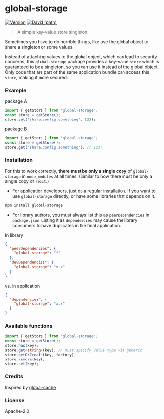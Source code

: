 # global-storage

[![Version](https://img.shields.io/npm/v/global-storage.svg?style=flat)](https://img.shields.io/npm/v/global-storage.svg?style=flat)
[![David (path)](https://img.shields.io/david/apache-superset/encodable.svg?path=packages%2Fglobal-storage&style=flat-square)](https://david-dm.org/apache-superset/encodable?path=packages/global-storage)

> A simple key-value store singleton.

Sometimes you have to do horrible things, like use the global object to share a singleton or some values.

Instead of attaching values to the global object, which can lead to security concerns, this `global-storage` package provides a key-value `store` which is guaranteed to be a singleton, so you can use it instead of the global object. Only code that are part of the same application bundle can access this `store`, making it more secured.

### Example

package A

```ts
import { getStore } from 'global-storage';
const store = getStore();
store.set('share.config.something', 123);
```

package B

```ts
import { getStore } from 'global-storage';
const store = getStore();
store.get('share.config.something'); // 123;
```

### Installation

For this to work correctly, **there must be only a single copy** of `global-storage` in `node_modules` at all times. (Similar to how there must be only a single copy of `react`.)

* For application developers, just do a regular installation. If you want to use `global-storage` directly, or have some libraries that depends on it.

```sh
npm install global-storage
```

* For library authors, you must always list this as `peerDependencies` in `package.json`. Listing it as `dependencies` may cause the library consumers to have duplicates in the final application.

In library

```json
{
  "peerDependencies": {
    "global-storage": "*"
  },
  "devDependencies": {
    "global-storage": "x.x"
  }
}
```

vs. in application

```json
{
  "dependencies": {
    "global-storage": "x.x"
  }
}
```

### Available functions

```ts
import { getStore } from 'global-storage';
const store = getStore();
store.has(key);
store.get<string>(key); // must specify value type via generic
store.getOrCreate(key, factory);
store.remove(key);
store.set(key);
```

### Credits

Inspired by [global-cache](https://github.com/ljharb/global-cache)

### License

Apache-2.0
